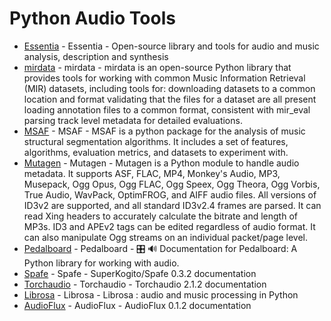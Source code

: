 # Python Audio Tools

- [Essentia](https://essentia.upf.edu/) - Essentia - Open-source library and tools for audio and music analysis, description and synthesis
- [mirdata](https://mirdata.readthedocs.io/en/latest/) - mirdata - mirdata is an open-source Python library that provides tools for working with common Music Information Retrieval (MIR) datasets, including tools for: downloading datasets to a common location and format validating that the files for a dataset are all present loading annotation files to a common format, consistent with mir_eval parsing track level metadata for detailed evaluations.
- [MSAF](https://pythonhosted.org/msaf/) - MSAF - MSAF is a python package for the analysis of music structural segmentation algorithms. It includes a set of features, algorithms, evaluation metrics, and datasets to experiment with.
- [Mutagen](https://mutagen.readthedocs.io/en/latest/) - Mutagen - Mutagen is a Python module to handle audio metadata. It supports ASF, FLAC, MP4, Monkey's Audio, MP3, Musepack, Ogg Opus, Ogg FLAC, Ogg Speex, Ogg Theora, Ogg Vorbis, True Audio, WavPack, OptimFROG, and AIFF audio files. All versions of ID3v2 are supported, and all standard ID3v2.4 frames are parsed. It can read Xing headers to accurately calculate the bitrate and length of MP3s. ID3 and APEv2 tags can be edited regardless of audio format. It can also manipulate Ogg streams on an individual packet/page level.
- [Pedalboard](https://spotify.github.io/pedalboard/) - Pedalboard - 🎛 🔊 Documentation for Pedalboard: A Python library for working with audio.
- [Spafe](https://superkogito.github.io/spafe/) - Spafe - SuperKogito/Spafe 0.3.2 documentation
- [Torchaudio](https://pytorch.org/audio/stable/index.html) - Torchaudio - Torchaudio 2.1.2 documentation
- [Librosa](https://librosa.org) - Librosa - Librosa : audio and music processing in Python
- [AudioFlux](https://audioflux.top) - AudioFlux - AudioFlux 0.1.2 documentation

